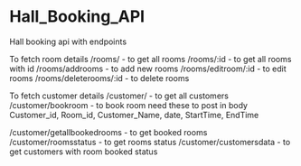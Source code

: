 # Hall_Booking_API
Hall booking api with endpoints

To fetch room details
/rooms/ - to get all rooms
/rooms/:id - to get all rooms with id
/rooms/addrooms - to add new rooms
/rooms/editroom/:id - to edit rooms
/rooms/deleterooms/:id - to delete rooms

To fetch customer details
/customer/ - to get all customers
/customer/bookroom - to book room need these to post in body
    Customer_id,
    Room_id,
    Customer_Name,
    date,
    StartTime,
    EndTime
    
/customer/getallbookedrooms - to get booked rooms 
/customer/roomsstatus - to get rooms status
/customer/customersdata - to get customers with room booked status
